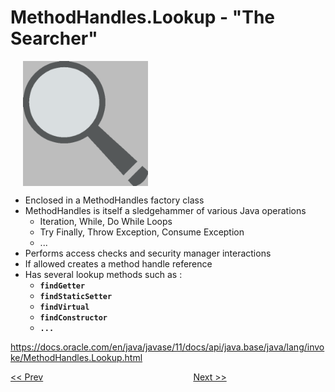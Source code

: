 # MethodHandles.Lookup - "The Searcher"

<img align="center" src="MethodHandles.Lookup.png" alt="MethodHandles.Lookup is a serach facility to 'find...' methods." title="MethodHandles.Lookup" hspace="20" width="200"/>

* Enclosed in a MethodHandles factory class
* MethodHandles is itself a sledgehammer of various Java operations
  * Iteration, While, Do While Loops
  * Try Finally, Throw Exception, Consume Exception
  * ...
* Performs access checks and security manager interactions 
* If allowed creates a method handle reference
* Has several lookup methods such as :
  * **`findGetter`**
  * **`findStaticSetter`**
  * **`findVirtual`**
  * **`findConstructor`**
  * **`...`**

https://docs.oracle.com/en/java/javase/11/docs/api/java.base/java/lang/invoke/MethodHandles.Lookup.html

[<< Prev](page08.md) 
&#160;&#160;&#160;&#160;&#160;&#160;&#160;&#160;&#160;&#160;&#160;
&#160;&#160;&#160;&#160;&#160;&#160;&#160;&#160;&#160;&#160;&#160;
&#160;&#160;&#160;&#160;&#160;&#160;&#160;&#160;&#160;&#160;&#160;
&#160;&#160;&#160;&#160;&#160;&#160;&#160;&#160;&#160;&#160;&#160;
&#160;&#160;&#160;&#160;&#160;&#160;&#160;&#160;&#160;&#160;&#160; 
[Next >>](page10.md) 


